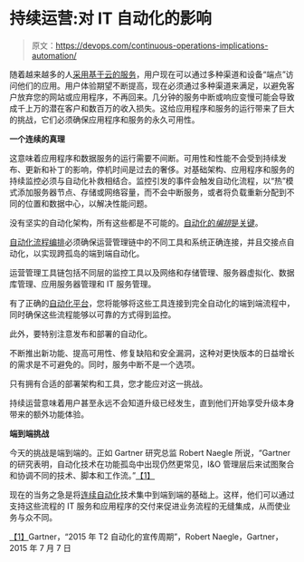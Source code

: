 # 持续运营:对 IT 自动化的影响

> 原文：<https://devops.com/continuous-operations-implications-automation/>

随着越来越多的人[采用基于云的服务](http://automic.com/private-public-cloud)，用户现在可以通过多种渠道和设备“端点”访问他们的应用。用户体验期望不断提高，现在必须通过多种渠道来满足，以避免客户放弃您的网站或应用程序，不再回来。几分钟的服务中断或响应变慢可能会导致成千上万的潜在客户和数百万的收入损失。这给应用程序和服务的运行带来了巨大的挑战，它们必须确保应用程序和服务的永久可用性。

**一个连续的真理**

这意味着应用程序和数据服务的运行需要不间断。可用性和性能不会受到持续发布、更新和补丁的影响，停机时间是过去的奢侈。对基础架构、应用程序和服务的持续监控必须与自动化补救相结合。监控引发的事件会触发自动化流程，以“热”模式添加服务器节点、存储或网络容量，而不会中断服务，或者将负载重新分配到不同的位置和数据中心，以解决性能问题。

没有坚实的自动化架构，所有这些都是不可能的。[自动化的*编排*是关键](automic.com)。

[自动化流程编排](http://automic.com/products/automic-service-orchestration)必须确保运营管理链中的不同工具和系统正确连接，并且交接点自动化，以实现跨孤岛的端到端自动化。

运营管理工具链包括不同层的监控工具以及网络和存储管理、服务器虚拟化、数据库管理、应用服务器管理和 IT 服务管理。

有了正确的[自动化平台](http://automic.com)，您将能够将这些工具连接到完全自动化的端到端流程中，同时确保这些流程能够以可靠的方式得到监控。

此外，要特别注意发布和部署的自动化。

不断推出新功能、提高可用性、修复缺陷和安全漏洞，这种对更快版本的日益增长的需求是不可避免的。同时，服务中断不是一个选项。

只有拥有合适的部署架构和工具，您才能应对这一挑战。

持续运营意味着用户甚至永远不会知道升级已经发生，直到他们开始享受升级本身带来的额外功能体验。

**端到端挑战**

今天的挑战是端到端的。正如 Gartner 研究总监 Robert Naegle 所说，“Gartner 的研究表明，自动化技术在功能孤岛中出现仍然更常见，I&O 管理层后来试图聚合和协调不同的技术、脚本和工作流。”[【1】](#_ftn1)

现在的当务之急是将[连续自动化](automic.com)技术集中到端到端的基础上。这样，他们可以通过支持这些流程的 IT 服务和应用程序的交付来促进业务流程的无缝集成，从而使业务与众不同。

[【1】](#_ftnref1)Gartner，“2015 年 T2 自动化的宣传周期”，Robert Naegle，Gartner，2015 年 7 月 7 日